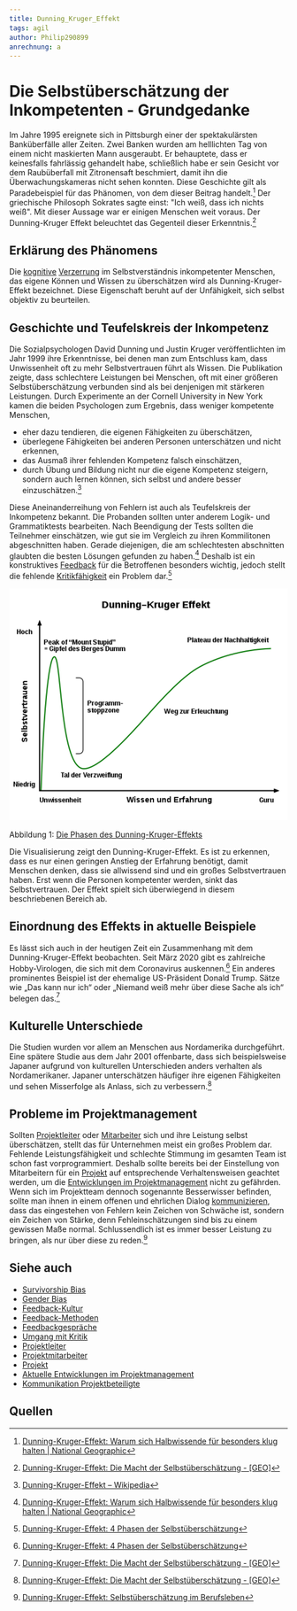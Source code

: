 ```yaml
---
title: Dunning_Kruger_Effekt
tags: agil
author: Philip290899
anrechnung: a
---
```


# Die Selbstüberschätzung der Inkompetenten - Grundgedanke
Im Jahre 1995 ereignete sich in Pittsburgh einer der spektakulärsten Banküberfälle aller Zeiten. Zwei Banken wurden am helllichten Tag von einem nicht maskierten Mann ausgeraubt. Er behauptete, dass er keinesfalls fahrlässig gehandelt habe, schließlich habe er sein Gesicht vor dem Raubüberfall mit Zitronensaft beschmiert, damit ihn die Überwachungskameras nicht sehen konnten. Diese Geschichte gilt als Paradebeispiel für das Phänomen, von dem dieser Beitrag handelt.[^1] Der griechische Philosoph Sokrates sagte einst: "Ich weiß, dass ich nichts weiß". Mit dieser Aussage war er einigen Menschen weit voraus. Der Dunning-Kruger Effekt beleuchtet das Gegenteil dieser Erkenntnis.[^2] 
## Erklärung des Phänomens 
Die [kognitive](https://github.com/ManagingProjectsSuccessfully/ManagingProjectsSuccessfully.github.io/blob/main/kb/Gender_Bias.md) [Verzerrung](https://github.com/ManagingProjectsSuccessfully/ManagingProjectsSuccessfully.github.io/blob/main/kb/Survivorship_Bias.md) im Selbstverständnis inkompetenter Menschen, das eigene Können und Wissen zu überschätzen wird als Dunning-Kruger-Effekt bezeichnet. Diese Eigenschaft beruht auf der Unfähigkeit, sich selbst objektiv zu beurteilen.
## Geschichte und Teufelskreis der Inkompetenz
Die Sozialpsychologen David Dunning und Justin Kruger veröffentlichten im Jahr 1999 ihre Erkenntnisse, bei denen man zum Entschluss kam, dass Unwissenheit oft zu mehr Selbstvertrauen führt als Wissen. Die Publikation zeigte, dass schlechtere Leistungen bei Menschen, oft mit einer größeren Selbstüberschätzung verbunden sind als bei denjenigen mit stärkeren Leistungen. Durch Experimente an der Cornell University in New York kamen die beiden Psychologen zum Ergebnis, dass weniger kompetente Menschen,
* eher dazu tendieren, die eigenen Fähigkeiten zu überschätzen,
* überlegene Fähigkeiten bei anderen Personen unterschätzen und nicht erkennen,
*	das Ausmaß ihrer fehlenden Kompetenz falsch einschätzen,
*	durch Übung und Bildung nicht nur die eigene Kompetenz steigern, sondern auch lernen können, sich selbst und andere besser einzuschätzen.[^3] 

Diese Aneinanderreihung von Fehlern ist auch als Teufelskreis der Inkompetenz bekannt. Die Probanden sollten unter anderem Logik- und Grammatiktests bearbeiten. Nach Beendigung der Tests sollten die Teilnehmer einschätzen, wie gut sie im Vergleich zu ihren Kommilitonen abgeschnitten haben. Gerade diejenigen, die am schlechtesten abschnitten glaubten die besten Lösungen gefunden zu haben.[^4] Deshalb ist ein konstruktives [Feedback](https://github.com/ManagingProjectsSuccessfully/ManagingProjectsSuccessfully.github.io/blob/main/kb/Feedbackgespr%C3%A4che.md) für die Betroffenen besonders wichtig, jedoch stellt die fehlende [Kritikfähigkeit](https://github.com/ManagingProjectsSuccessfully/ManagingProjectsSuccessfully.github.io/blob/main/kb/Umgang_mit_Kritik.md) ein Problem dar.[^5]

![Die Phasen des Dunning-Kruger-Effekts](Dunning_Kruger_Effekt/image.png) 

Abbildung 1: [Die Phasen des Dunning-Kruger-Effekts](https://de.wikipedia.org/wiki/Datei:Dunning%E2%80%93Kruger_Effekt.svg)

Die Visualisierung zeigt den Dunning-Kruger-Effekt. Es ist zu erkennen, dass es nur einen geringen Anstieg der Erfahrung benötigt, damit Menschen denken, dass sie allwissend sind und ein großes Selbstvertrauen haben. Erst wenn die Personen kompetenter werden, sinkt das Selbstvertrauen. Der Effekt spielt sich überwiegend in diesem beschriebenen Bereich ab.
## Einordnung des Effekts in aktuelle Beispiele
Es lässt sich auch in der heutigen Zeit ein Zusammenhang mit dem Dunning-Kruger-Effekt beobachten. Seit März 2020 gibt es zahlreiche Hobby-Virologen, die sich mit dem Coronavirus auskennen.[^6] Ein anderes prominentes Beispiel ist der ehemalige US-Präsident Donald Trump. Sätze wie „Das kann nur ich“ oder „Niemand weiß mehr über diese Sache als ich“ belegen das.[^7] 
## Kulturelle Unterschiede 
Die Studien wurden vor allem an Menschen aus Nordamerika durchgeführt. Eine spätere Studie aus dem Jahr 2001 offenbarte, dass sich beispielsweise Japaner aufgrund von kulturellen Unterschieden anders verhalten als Nordamerikaner. Japaner unterschätzen häufiger ihre eigenen Fähigkeiten und sehen Misserfolge als Anlass, sich zu verbessern.[^8] 
## Probleme im Projektmanagement
Sollten [Projektleiter](https://github.com/ManagingProjectsSuccessfully/ManagingProjectsSuccessfully.github.io/blob/main/kb/Projektleiter.md) oder [Mitarbeiter](https://github.com/ManagingProjectsSuccessfully/ManagingProjectsSuccessfully.github.io/blob/main/kb/Projektmitarbeiter.md) sich und ihre Leistung selbst überschätzen, stellt das für Unternehmen meist ein großes Problem dar. Fehlende Leistungsfähigkeit und schlechte Stimmung im gesamten Team ist schon fast vorprogrammiert. Deshalb sollte bereits bei der Einstellung von Mitarbeitern für ein [Projekt](https://github.com/ManagingProjectsSuccessfully/ManagingProjectsSuccessfully.github.io/blob/main/kb/Projekt.md) auf entsprechende Verhaltensweisen geachtet werden, um die [Entwicklungen im Projektmanagement](https://github.com/ManagingProjectsSuccessfully/ManagingProjectsSuccessfully.github.io/blob/main/kb/Aktuelle_Entwicklungen_im_PM.md) nicht zu gefährden. Wenn sich im Projektteam dennoch sogenannte Besserwisser befinden, sollte man ihnen in einem offenen und ehrlichen Dialog [kommunizieren](https://github.com/ManagingProjectsSuccessfully/ManagingProjectsSuccessfully.github.io/blob/main/kb/Kommunikation_Projektbeteiligte.md), dass das eingestehen von Fehlern kein Zeichen von Schwäche ist, sondern ein Zeichen von Stärke, denn Fehleinschätzungen sind bis zu einem gewissen Maße normal. Schlussendlich ist es immer besser Leistung zu bringen, als nur über diese zu reden.[^9]


## Siehe auch
* [Survivorship Bias](https://github.com/ManagingProjectsSuccessfully/ManagingProjectsSuccessfully.github.io/blob/main/kb/Survivorship_Bias.md)
* [Gender Bias](https://github.com/ManagingProjectsSuccessfully/ManagingProjectsSuccessfully.github.io/blob/main/kb/Gender_Bias.md)
* [Feedback-Kultur](https://github.com/ManagingProjectsSuccessfully/ManagingProjectsSuccessfully.github.io/blob/main/kb/Feedback_Kultur.md)
* [Feedback-Methoden](https://github.com/ManagingProjectsSuccessfully/ManagingProjectsSuccessfully.github.io/blob/main/kb/Feedback_Methoden.md)
* [Feedbackgespräche](https://github.com/ManagingProjectsSuccessfully/ManagingProjectsSuccessfully.github.io/blob/main/kb/Feedbackgespr%C3%A4che.md)
* [Umgang mit Kritik](https://github.com/ManagingProjectsSuccessfully/ManagingProjectsSuccessfully.github.io/blob/main/kb/Umgang_mit_Kritik.md)
* [Projektleiter](https://github.com/ManagingProjectsSuccessfully/ManagingProjectsSuccessfully.github.io/blob/main/kb/Projektleiter.md)
* [Projektmitarbeiter](https://github.com/ManagingProjectsSuccessfully/ManagingProjectsSuccessfully.github.io/blob/main/kb/Projektmitarbeiter.md)
* [Projekt](https://github.com/ManagingProjectsSuccessfully/ManagingProjectsSuccessfully.github.io/blob/main/kb/Projekt.md)
* [Aktuelle Entwicklungen im Projektmanagement](https://github.com/ManagingProjectsSuccessfully/ManagingProjectsSuccessfully.github.io/blob/main/kb/Aktuelle_Entwicklungen_im_PM.md)
* [Kommunikation Projektbeteiligte](https://github.com/ManagingProjectsSuccessfully/ManagingProjectsSuccessfully.github.io/blob/main/kb/Kommunikation_Projektbeteiligte.md)
## Quellen
[^1]: [Dunning-Kruger-Effekt: Warum sich Halbwissende für besonders klug halten | National Geographic](https://www.nationalgeographic.de/wissenschaft/2020/06/dunning-kruger-effekt-warum-sich-halbwissende-fuer-besonders-klug-halten)

[^2]: [Dunning-Kruger-Effekt: Die Macht der Selbstüberschätzung - [GEO]](https://www.geo.de/wissen/23942-rtkl-psychologie-dunning-kruger-effekt-weshalb-inkompetente-menschen-oft-das-groesste)

[^3]: [Dunning-Kruger-Effekt – Wikipedia](https://de.wikipedia.org/wiki/Dunning-Kruger-Effekt)

[^4]: [Dunning-Kruger-Effekt: Warum sich Halbwissende für besonders klug halten | National Geographic](https://www.nationalgeographic.de/wissenschaft/2020/06/dunning-kruger-effekt-warum-sich-halbwissende-fuer-besonders-klug-halten)

[^5]: [Dunning-Kruger-Effekt: 4 Phasen der Selbstüberschätzung](https://karrierebibel.de/dunning-kruger-effekt/)

[^6]: [Dunning-Kruger-Effekt: 4 Phasen der Selbstüberschätzung](https://karrierebibel.de/dunning-kruger-effekt/)

[^7]: [Dunning-Kruger-Effekt: Die Macht der Selbstüberschätzung - [GEO]](https://www.geo.de/wissen/23942-rtkl-psychologie-dunning-kruger-effekt-weshalb-inkompetente-menschen-oft-das-groesste)

[^8]: [Dunning-Kruger-Effekt: Die Macht der Selbstüberschätzung - [GEO]](https://www.geo.de/wissen/23942-rtkl-psychologie-dunning-kruger-effekt-weshalb-inkompetente-menschen-oft-das-groesste)

[^9]: [Dunning-Kruger-Effekt: Selbstüberschätzung im Berufsleben](https://headforwork.de/news/selbstueberschaetzung-im-berufsleben)












